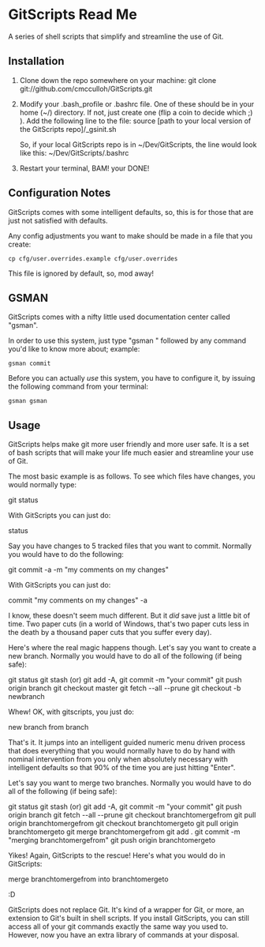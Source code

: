 GitScripts Read Me
==================

A series of shell scripts that simplify and streamline the use of Git.



Installation
------------

1. Clone down the repo somewhere on your machine:
    git clone git://github.com/cmcculloh/GitScripts.git
2. Modify your .bash_profile or .bashrc file. One of these should be in your home (~/) directory. If not, just create one (flip a coin to decide which ;) ). Add the following line to the file:
    source [path to your local version of the GitScripts repo]/_gsinit.sh

    So, if your local GitScripts repo is in ~/Dev/GitScripts, the line would look like this:
    ~/Dev/GitScripts/.bashrc
3. Restart your terminal, BAM! your DONE!


Configuration Notes
-------------------

GitScripts comes with some intelligent defaults, so, this is for those that are just not satisfied with defaults.

Any config adjustments you want to make should be made in a file that you create:

    cp cfg/user.overrides.example cfg/user.overrides

This file is ignored by default, so, mod away!



GSMAN
-----

GitScripts comes with a nifty little used documentation center called "gsman".

In order to use this system, just type "gsman " followed by any command you'd like to know more about; example:

    gsman commit

Before you can actually *use* this system, you have to configure it, by issuing the following command from your terminal:

    gsman gsman



Usage
-----

GitScripts helps make git more user friendly and more user safe. It is a set of bash scripts that will make your life much easier and streamline your use of Git.

The most basic example is as follows. To see which files have changes, you would normally type:

git status

With GitScripts you can just do:

status


Say you have changes to 5 tracked files that you want to commit. Normally you would have to do the following:

git commit -a -m "my comments on my changes"

With GitScripts you can just do:

commit "my comments on my changes" -a


I know, these doesn't seem much different. But it *did* save just a little bit of time. Two paper cuts (in a world of Windows, that's two paper cuts less in the death by a thousand paper cuts that you suffer every day).


Here's where the real magic happens though. Let's say you want to create a new branch. Normally you would have to do all of the following (if being safe):

git status
git stash (or) git add -A, git commit -m "your commit"
git push origin branch
git checkout master
git fetch --all --prune
git checkout -b newbranch


Whew! OK, with gitscripts, you just do:

new branch from branch


That's it. It jumps into an intelligent guided numeric menu driven process that does everything that you would normally have to do by hand with nominal intervention from you only when absolutely necessary with intelligent defaults so that 90% of the time you are just hitting "Enter".


Let's say you want to merge two branches. Normally you would have to do all of the following (if being safe):

git status
git stash (or) git add -A, git commit -m "your commit"
git push origin branch
git fetch --all --prune
git checkout branchtomergefrom
git pull origin branchtomergefrom
git checkout branchtomergeto
git pull origin branchtomergeto
git merge branchtomergefrom
git add .
git commit -m "merging branchtomergefrom"
git push origin branchtomergeto

Yikes! Again, GitScripts to the rescue! Here's what you would do in GitScripts:

merge branchtomergefrom into branchtomergeto


:D

GitScripts does not replace Git. It's kind of a wrapper for Git, or more, an extension to Git's built in shell scripts. If you install GitScripts, you can still access all of your git commands exactly the same way you used to. However, now you have an extra library of commands at your disposal.

